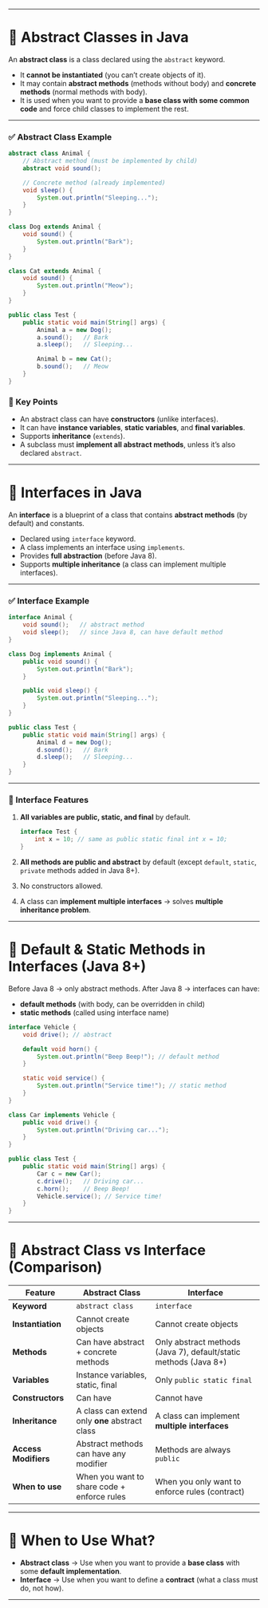 
---

# 🔹 **Abstract Classes in Java**

An **abstract class** is a class declared using the `abstract` keyword.

* It **cannot be instantiated** (you can’t create objects of it).
* It may contain **abstract methods** (methods without body) and **concrete methods** (normal methods with body).
* It is used when you want to provide a **base class with some common code** and force child classes to implement the rest.

---

### ✅ Abstract Class Example

```java
abstract class Animal {
    // Abstract method (must be implemented by child)
    abstract void sound();

    // Concrete method (already implemented)
    void sleep() {
        System.out.println("Sleeping...");
    }
}

class Dog extends Animal {
    void sound() {
        System.out.println("Bark");
    }
}

class Cat extends Animal {
    void sound() {
        System.out.println("Meow");
    }
}

public class Test {
    public static void main(String[] args) {
        Animal a = new Dog();
        a.sound();   // Bark
        a.sleep();   // Sleeping...

        Animal b = new Cat();
        b.sound();   // Meow
    }
}
```

### 🔑 Key Points

* An abstract class can have **constructors** (unlike interfaces).
* It can have **instance variables**, **static variables**, and **final variables**.
* Supports **inheritance** (`extends`).
* A subclass must **implement all abstract methods**, unless it’s also declared `abstract`.

---

# 🔹 **Interfaces in Java**

An **interface** is a blueprint of a class that contains **abstract methods** (by default) and constants.

* Declared using `interface` keyword.
* A class implements an interface using `implements`.
* Provides **full abstraction** (before Java 8).
* Supports **multiple inheritance** (a class can implement multiple interfaces).

---

### ✅ Interface Example

```java
interface Animal {
    void sound();   // abstract method
    void sleep();   // since Java 8, can have default method
}

class Dog implements Animal {
    public void sound() {
        System.out.println("Bark");
    }

    public void sleep() {
        System.out.println("Sleeping...");
    }
}

public class Test {
    public static void main(String[] args) {
        Animal d = new Dog();
        d.sound();   // Bark
        d.sleep();   // Sleeping...
    }
}
```

---

### 🔑 Interface Features

1. **All variables are public, static, and final** by default.

   ```java
   interface Test {
       int x = 10; // same as public static final int x = 10;
   }
   ```
2. **All methods are public and abstract** by default (except `default`, `static`, `private` methods added in Java 8+).
3. No constructors allowed.
4. A class can **implement multiple interfaces** → solves **multiple inheritance problem**.

---

# 🔹 Default & Static Methods in Interfaces (Java 8+)

Before Java 8 → only abstract methods.
After Java 8 → interfaces can have:

* **default methods** (with body, can be overridden in child)
* **static methods** (called using interface name)

```java
interface Vehicle {
    void drive(); // abstract

    default void horn() {
        System.out.println("Beep Beep!"); // default method
    }

    static void service() {
        System.out.println("Service time!"); // static method
    }
}

class Car implements Vehicle {
    public void drive() {
        System.out.println("Driving car...");
    }
}

public class Test {
    public static void main(String[] args) {
        Car c = new Car();
        c.drive();   // Driving car...
        c.horn();    // Beep Beep!
        Vehicle.service(); // Service time!
    }
}
```

---

# 🔹 Abstract Class vs Interface (Comparison)

| Feature              | Abstract Class                                 | Interface                                                        |
| -------------------- | ---------------------------------------------- | ---------------------------------------------------------------- |
| **Keyword**          | `abstract class`                               | `interface`                                                      |
| **Instantiation**    | Cannot create objects                          | Cannot create objects                                            |
| **Methods**          | Can have abstract + concrete methods           | Only abstract methods (Java 7), default/static methods (Java 8+) |
| **Variables**        | Instance variables, static, final              | Only `public static final`                                       |
| **Constructors**     | Can have                                       | Cannot have                                                      |
| **Inheritance**      | A class can extend only **one** abstract class | A class can implement **multiple interfaces**                    |
| **Access Modifiers** | Abstract methods can have any modifier         | Methods are always `public`                                      |
| **When to use**      | When you want to share code + enforce rules    | When you only want to enforce rules (contract)                   |

---

# 🎯 When to Use What?

* **Abstract class** → Use when you want to provide a **base class** with some **default implementation**.
* **Interface** → Use when you want to define a **contract** (what a class must do, not how).

---

